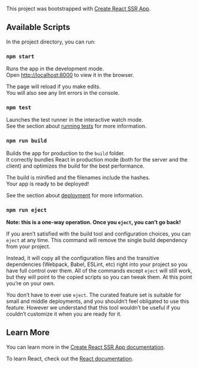 This project was bootstrapped with [Create React SSR App](https://github.com/trustworktech/create-react-ssr-app).

## Available Scripts

In the project directory, you can run:

### `npm start`

Runs the app in the development mode.<br>
Open [http://localhost:8000](http://localhost:8000) to view it in the browser.

The page will reload if you make edits.<br>
You will also see any lint errors in the console.

### `npm test`

Launches the test runner in the interactive watch mode.<br>
See the section about [running tests](https://trustworktech.github.io/create-react-ssr-app/docs/running-tests) for more information.

### `npm run build`

Builds the app for production to the `build` folder.<br>
It correctly bundles React in production mode (both for the server and the client) and optimizes the build for the best performance.

The build is minified and the filenames include the hashes.<br>
Your app is ready to be deployed!

See the section about [deployment](https://trustworktech.github.io/create-react-ssr-app/docs/deployment) for more information.

### `npm run eject`

**Note: this is a one-way operation. Once you `eject`, you can’t go back!**

If you aren’t satisfied with the build tool and configuration choices, you can `eject` at any time. This command will remove the single build dependency from your project.

Instead, it will copy all the configuration files and the transitive dependencies (Webpack, Babel, ESLint, etc) right into your project so you have full control over them. All of the commands except `eject` will still work, but they will point to the copied scripts so you can tweak them. At this point you’re on your own.

You don’t have to ever use `eject`. The curated feature set is suitable for small and middle deployments, and you shouldn’t feel obligated to use this feature. However we understand that this tool wouldn’t be useful if you couldn’t customize it when you are ready for it.

## Learn More

You can learn more in the [Create React SSR App documentation](https://trustworktech.github.io/create-react-ssr-app/docs/getting-started).

To learn React, check out the [React documentation](https://reactjs.org/).
